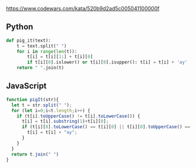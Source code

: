 https://www.codewars.com/kata/520b9d2ad5c005041100000f

## Python
```python
def pig_it(text):
    t = text.split(" ")
    for i in range(len(t)):
        t[i] = t[i][1:] + t[i][0]
        if t[i][0].islower() or t[i][0].isupper(): t[i] = t[i] + 'ay'
    return " ".join(t)
```

## JavaScript
```js
function pigIt(str){
  let t = str.split(" ");
  for (let i=0;i<t.length;i++) {
    if (t[i].toUpperCase() != t[i].toLowerCase()) {
      t[i] = t[i].substring(1)+t[i][0];
      if (t[i][0].toLowerCase() == t[i][0] || t[i][0].toUpperCase() == t[i][0]) {
        t[i] = t[i] + "ay";
      }
    }
  }
  return t.join(" ")
}
```